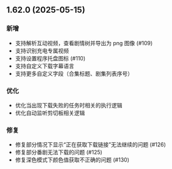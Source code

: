 ## 1.62.0 (2025-05-15)
### 新增
* 支持解析互动视频，查看剧情树并导出为 png 图像 (#109)
* 支持识别充电专属视频
* 支持设置程序托盘图标 (#110)
* 支持自定义下载字幕语言
* 支持更多自定义字段（合集标题、剧集列表序号）

### 优化
* 优化当出现下载失败的任务时相关的执行逻辑
* 优化自动监听剪切板相关逻辑

### 修复
* 修复部分情况下显示“正在获取下载链接”无法继续的问题 (#126)
* 修复部分番剧无法下载的问题 (#125)
* 修复深色模式下颜色值获取不正确的问题 (#130)